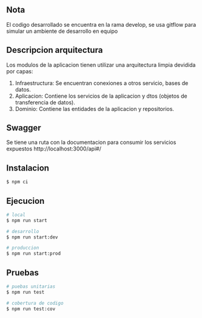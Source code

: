 ## Nota
El codigo desarrollado se encuentra en la rama develop, se usa gitflow para simular un ambiente de desarrollo en equipo

## Descripcion arquitectura

Los modulos de la aplicacion tienen utilizar una arquitectura limpia devidida por capas:
1. Infraestructura: Se encuentran conexiones a otros servicio, bases de datos.
2. Aplicacion: Contiene los servicios de la aplicacion y dtos (objetos de transferencia de datos).
3. Dominio: Contiene las entidades de la aplicacion y repositorios.

## Swagger 

Se tiene una ruta con la documentacion para consumir los servicios expuestos http://localhost:3000/api#/

## Instalacion

```bash
$ npm ci
```

## Ejecucion

```bash
# local
$ npm run start

# desarrollo
$ npm run start:dev

# produccion
$ npm run start:prod
```

## Pruebas

```bash
# puebas unitarias
$ npm run test

# cobertura de codigo
$ npm run test:cov
```
